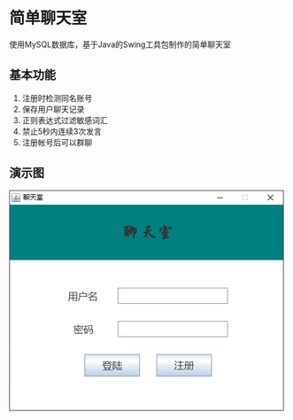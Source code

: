 # 简单聊天室
使用MySQL数据库，基于Java的Swing工具包制作的简单聊天室
## 基本功能
1. 注册时检测同名账号
2. 保存用户聊天记录
3. 正则表达式过滤敏感词汇
4. 禁止5秒内连续3次发言
5. 注册帐号后可以群聊
## 演示图
![](images/demo.png)